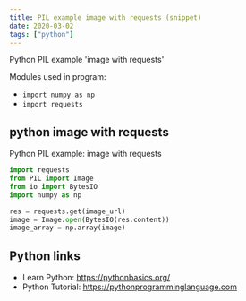 ```yaml
---
title: PIL example image with requests (snippet)
date: 2020-03-02
tags: ["python"]
---
```

Python PIL example 'image with requests'


Modules used in program: 
* `import numpy as np`
* `import requests`

## python image with requests

Python PIL example: image with requests

```python
import requests
from PIL import Image
from io import BytesIO
import numpy as np

res = requests.get(image_url)
image = Image.open(BytesIO(res.content))
image_array = np.array(image)

```

## Python links

- Learn Python: https://pythonbasics.org/
- Python Tutorial: https://pythonprogramminglanguage.com
